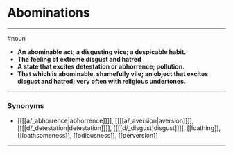 # Abominations
---
#noun
- **An abominable act; a disgusting vice; a despicable habit.**
- **The feeling of extreme disgust and hatred**
- **A state that excites detestation or abhorrence; pollution.**
- **That which is abominable, shamefully vile; an object that excites disgust and hatred; very often with religious undertones.**
---
### Synonyms
- [[[[a/_abhorrence|abhorrence]]]], [[[[a/_aversion|aversion]]]], [[[[d/_detestation|detestation]]]], [[[[d/_disgust|disgust]]]], [[loathing]], [[loathsomeness]], [[odiousness]], [[perversion]]
---
